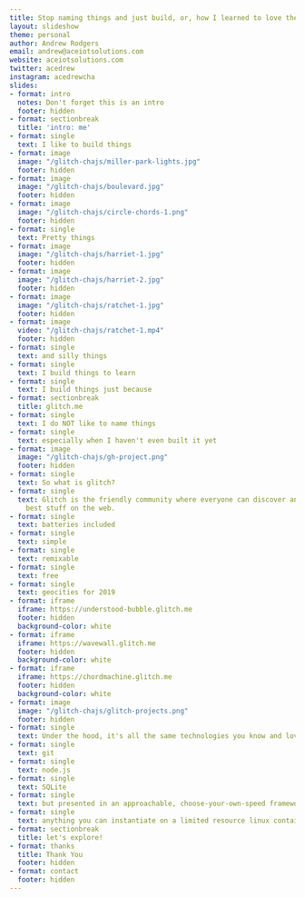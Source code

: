 ```yaml
---
title: Stop naming things and just build, or, how I learned to love the glitch
layout: slideshow
theme: personal
author: Andrew Rodgers
email: andrew@aceiotsolutions.com
website: aceiotsolutions.com
twitter: acedrew
instagram: acedrewcha
slides:
- format: intro
  notes: Don't forget this is an intro
  footer: hidden
- format: sectionbreak
  title: 'intro: me'
- format: single
  text: I like to build things
- format: image
  image: "/glitch-chajs/miller-park-lights.jpg"
  footer: hidden
- format: image
  image: "/glitch-chajs/boulevard.jpg"
  footer: hidden
- format: image
  image: "/glitch-chajs/circle-chords-1.png"
  footer: hidden
- format: single
  text: Pretty things
- format: image
  image: "/glitch-chajs/harriet-1.jpg"
  footer: hidden
- format: image
  image: "/glitch-chajs/harriet-2.jpg"
  footer: hidden
- format: image
  image: "/glitch-chajs/ratchet-1.jpg"
  footer: hidden
- format: image
  video: "/glitch-chajs/ratchet-1.mp4"
  footer: hidden
- format: single
  text: and silly things
- format: single
  text: I build things to learn
- format: single
  text: I build things just because
- format: sectionbreak
  title: glitch.me
- format: single
  text: I do NOT like to name things
- format: single
  text: especially when I haven't even built it yet
- format: image
  image: "/glitch-chajs/gh-project.png"
  footer: hidden
- format: single
  text: So what is glitch?
- format: single
  text: Glitch is the friendly community where everyone can discover and create the
    best stuff on the web.
- format: single
  text: batteries included
- format: single
  text: simple
- format: single
  text: remixable
- format: single
  text: free
- format: single
  text: geocities for 2019
- format: iframe
  iframe: https://understood-bubble.glitch.me
  footer: hidden
  background-color: white
- format: iframe
  iframe: https://wavewall.glitch.me
  footer: hidden
  background-color: white
- format: iframe
  iframe: https://chordmachine.glitch.me
  footer: hidden
  background-color: white
- format: image
  image: "/glitch-chajs/glitch-projects.png"
  footer: hidden
- format: single
  text: Under the hood, it's all the same technologies you know and love
- format: single
  text: git
- format: single
  text: node.js
- format: single
  text: SQLite
- format: single
  text: but presented in an approachable, choose-your-own-speed framework
- format: single
  text: anything you can instantiate on a limited resource linux container
- format: sectionbreak
  title: let's explore!
- format: thanks
  title: Thank You
  footer: hidden
- format: contact
  footer: hidden
---
```


